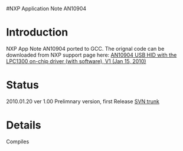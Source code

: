 #NXP Application Note AN10904

# Introduction #

NXP App Note AN10904 ported to GCC. The orignal code can be downloaded from NXP support page here:
[AN10904 USB HID with the LPC1300 on-chip driver (with software), V1 (Jan 15, 2010) ](http://ics.nxp.com/support/documents/microcontrollers/zip/an10904.zip)

# Status #
2010.01.20 ver 1.00 Prelimnary version, first Release [SVN trunk](http://code.google.com/p/32bitmicro/source/browse/trunk/src/nxp/lpc13xx/#lpc13xx/an10904)

# Details #
Compiles